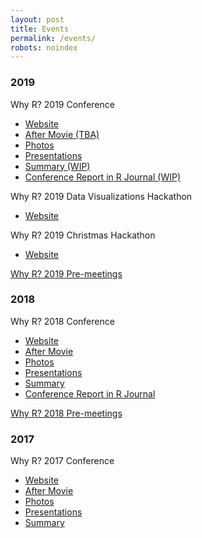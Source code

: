 ```yaml
---
layout: post
title: Events
permalink: /events/
robots: noindex
---
```


### 2019

Why R? 2019 Conference
- [Website](http://whyr.pl/2019/)
- [After Movie (TBA)]() 
- [Photos](https://www.facebook.com/whyRconf/photos/) 
- [Presentations](https://github.com/WhyR2019/presentations)
- [Summary (WIP)]()
- [Conference Report in R Journal (WIP)]()

Why R? 2019 Data Visualizations Hackathon
- [Website](http://whyr.pl/foundation/2019/hackathon/)

Why R? 2019 Christmas Hackathon
- [Website](https://www.facebook.com/events/535747016982358/)

[Why R? 2019 Pre-meetings](http://whyr.pl/2019/img/bg/europa_whyr2019_bauchi.jpg)

### 2018

Why R? 2018 Conference
- [Website](http://whyr.pl/2018/)
- [After Movie](https://www.youtube.com/watch?v=NNsceaqEP1w) 
- [Photos](https://www.facebook.com/whyRconf/photos/) 
- [Presentations](https://github.com/WhyR2018/presentations)
- [Summary](http://whyr.pl/foundation/2018/WhyR-2018-Summary/)
- [Conference Report in R Journal](https://journal.r-project.org/archive/2018-2/whyR.pdf)

[Why R? 2018 Pre-meetings](http://whyr.pl/2018/img/bg/europe2_mapa_kwiecien_light.jpg)

### 2017

Why R? 2017 Conference
- [Website](http://whyr.pl/2017/)
- [After Movie](https://vimeo.com/239259242)
- [Photos](https://www.facebook.com/whyRconf/photos/)
- [Presentations](https://github.com/WhyR2017/prezentacje)
- [Summary](http://r-addict.com/2017/11/27/WhyR.html)
